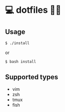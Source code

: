 # 💻 dotfiles 💨💨

Usage
-------------------

```bash
$ ./install
```

or

```bash
$ bash install
```

Supported types
-------------------
* vim
* zsh
* tmux
* fish
